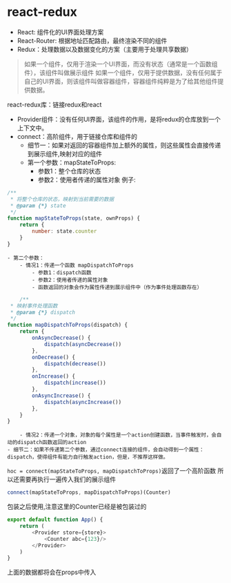 # react-redux

* React: 组件化的UI界面处理方案
* React-Router: 根据地址匹配路由，最终渲染不同的组件
* Redux：处理数据以及数据变化的方案（主要用于处理共享数据）
>如果一个组件，仅用于渲染一个UI界面，而没有状态（通常是一个函数组件），该组件叫做展示组件 如果一个组件，仅用于提供数据，没有任何属于自己的UI界面，则该组件叫做容器组件，容器组件纯粹是为了给其他组件提供数据。

react-redux库：链接redux和react

* Provider组件：没有任何UI界面，该组件的作用，是将redux的仓库放到一个上下文中。
* connect：高阶组件，用于链接仓库和组件的
    - 细节一：如果对返回的容器组件加上额外的属性，则这些属性会直接传递到展示组件,映射对应的组件
    - 第一个参数：mapStateToProps:
        - 参数1：整个仓库的状态
        - 参数2：使用者传递的属性对象
例子:
```js
/**
 * 将整个仓库的状态，映射到当前需要的数据
 * @param {*} state 
 */
function mapStateToProps(state, ownProps) {
    return {
        number: state.counter
    }
}


```
    - 第二个参数：
        - 情况1：传递一个函数 mapDispatchToProps
            - 参数1：dispatch函数
            - 参数2：使用者传递的属性对象
            - 函数返回的对象会作为属性传递到展示组件中（作为事件处理函数存在）
```js
    /**
 * 映射事件处理函数
 * @param {*} dispatch 
 */
function mapDispatchToProps(dispatch) {
    return {
        onAsyncDecrease() {
            dispatch(asyncDecrease())
        },
        onDecrease() {
            dispatch(decrease())
        },
        onIncrease() {
            dispatch(increase())
        },
        onAsyncIncrease() {
            dispatch(asyncIncrease())
        },
    }
}
```
        - 情况2：传递一个对象，对象的每个属性是一个action创建函数，当事件触发时，会自动的dispatch函数返回的action       
    - 细节二：如果不传递第二个参数，通过connect连接的组件，会自动得到一个属性：dispatch，使得组件有能力自行触发action，但是，不推荐这样做。



```hoc = connect(mapStateToProps, mapDispatchToProps)```返回了一个高阶函数
所以还需要再执行一遍传入我们的展示组件
```js
connect(mapStateToProps, mapDispatchToProps)(Counter)
```

包装之后使用,注意这里的Counter已经是被包装过的
```js
export default function App() {
    return (
        <Provider store={store}>
            <Counter abc={123}/>
        </Provider>
    )
}
```

上面的数据都将会在props中传入
